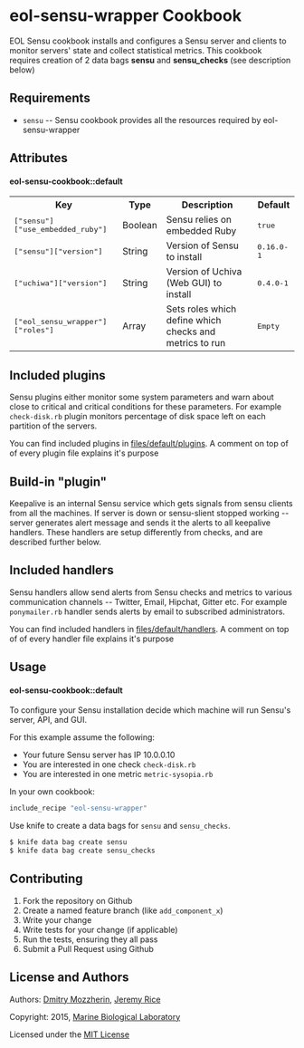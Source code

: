 eol-sensu-wrapper Cookbook
===========================

EOL Sensu cookbook installs and configures a Sensu server and clients to
monitor servers' state and collect statistical metrics. This cookbook requires
creation of  2 data bags **sensu** and **sensu_checks** (see description below)

Requirements
------------
- `sensu` -- Sensu cookbook provides all the resources required by
  eol-sensu-wrapper

Attributes
----------

#### eol-sensu-cookbook::default
<table>
  <tr>
    <th>Key</th>
    <th>Type</th>
    <th>Description</th>
    <th>Default</th>
  </tr>
  <tr>
    <td><tt>["sensu"]["use_embedded_ruby"]</tt></td>
    <td>Boolean</td>
    <td>Sensu relies on embedded Ruby</td>
    <td><tt>true</tt></td>
  </tr>
  <tr>
    <td><tt>["sensu"]["version"]</tt></td>
    <td>String</td>
    <td>Version of Sensu to install</td>
    <td><tt>0.16.0-1</tt></td>
  </tr>
  <tr>
    <td><tt>["uchiwa"]["version"]</tt></td>
    <td>String</td>
    <td>Version of Uchiva (Web GUI) to install</td>
    <td><tt>0.4.0-1</tt></td>
  </tr>
  <tr>
    <td><tt>["eol_sensu_wrapper"]["roles"]</tt></td>
    <td>Array</td>
    <td>Sets roles which define which checks and metrics to run</td>
    <td><tt>Empty</tt></td>
  </tr>
</table>

Included plugins
----------------

Sensu plugins either monitor some system parameters and warn about close to
critical and critical conditions for these parameters. For example
`check-disk.rb` plugin monitors percentage of disk space left on each partition
of the servers.

You can find included plugins in [files/default/plugins][1]. A comment on top
of of every plugin file explains it's purpose

Build-in "plugin"
-----------------

Keepalive is an internal Sensu service which gets signals from sensu clients
from all the machines. If server is down or sensu-slient stopped working --
server generates alert message and sends it the alerts to all keepalive
handlers. These handlers are setup differently from checks, and are described
further below.

Included handlers
-----------------

Sensu handlers allow send alerts from Sensu checks and metrics to various
communication channels -- Twitter, Email, Hipchat, Gitter etc. For example
`ponymailer.rb` handler sends alerts by email to subscribed administrators.

You can find included handlers in [files/default/handlers][2]. A comment on top
of of every handler file explains it's purpose

Usage
-----
#### eol-sensu-cookbook::default

To configure your Sensu installation decide which machine will run Sensu's
server, API, and GUI.

For this example assume the following:

* Your future Sensu server has IP 10.0.0.10
* You are interested in one check `check-disk.rb`
* You are interested in one metric `metric-sysopia.rb`

In your own cookbook:

```ruby
include_recipe "eol-sensu-wrapper"
```

Use knife to create a data bags for `sensu` and `sensu_checks`.

```bash
$ knife data bag create sensu
$ knife data bag create sensu_checks
```


Contributing
------------
1. Fork the repository on Github
2. Create a named feature branch (like `add_component_x`)
3. Write your change
4. Write tests for your change (if applicable)
5. Run the tests, ensuring they all pass
6. Submit a Pull Request using Github

License and Authors
-------------------

Authors: [Dmitry Mozzherin][1], [Jeremy Rice][2]


Copyright: 2015, [Marine Biological Laboratory][3]

Licensed under the [MIT License][4]

[1]: https://github.com/EOL/eol-sensu-wrapper-cookbook/tree/master/files/default
[1]: https://github.com/dimus
[2]: https://github.com/jrice
[3]: http://mbl.edu
[4]: https://github.com/EOL/eol-users-cookbook/blob/master/LICENSE
